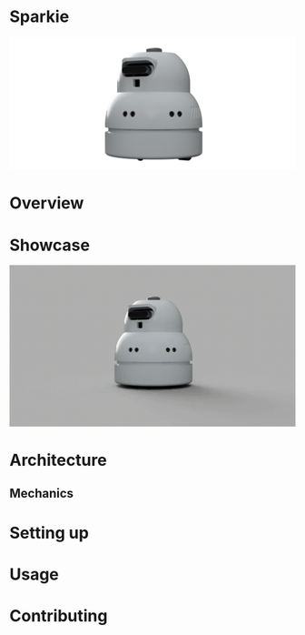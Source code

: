 # Sparkie
![](/media/sparkie_01.png)

# Overview

# Showcase
![](/media/sparkie_rotating.gif)

# Architecture

## Mechanics

# Setting up

# Usage

# Contributing
